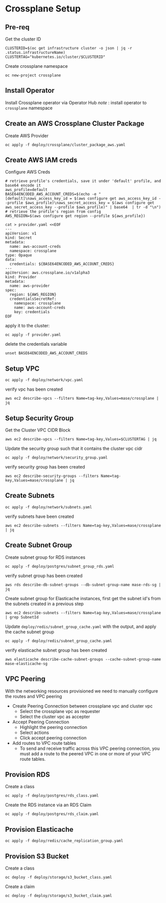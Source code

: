 # Crossplane Setup 

## Pre-req
Get the cluster ID
```
CLUSTERID=$(oc get infrastructure cluster -o json | jq -r .status.infrastructureName)
CLUSTERTAG="kubernetes.io/cluster/$CLUSTERID"
```
Create crossplane namespace
```
oc new-project crossplane
```

## Install Operator 
Install Crossplane operator via Operator Hub
_note_ : install operator to `crossplane` namespace

## Create an AWS Crossplane Cluster Package
Create AWS Provider 
```
oc apply -f deploy/crossplane/cluster_package_aws.yaml
```

## Create AWS IAM creds
Configure AWS Creds
```
# retrieve profile's credentials, save it under 'default' profile, and base64 encode it
aws_profile=default
BASE64ENCODED_AWS_ACCOUNT_CREDS=$(echo -e "[default]\naws_access_key_id = $(aws configure get aws_access_key_id --profile $aws_profile)\naws_secret_access_key = $(aws configure get aws_secret_access_key --profile $aws_profile)" | base64  | tr -d "\n")
# retrieve the profile's region from config
AWS_REGION=$(aws configure get region --profile ${aws_profile})
```
```
cat > provider.yaml <<EOF
---
apiVersion: v1
kind: Secret
metadata:
  name: aws-account-creds
  namespace: crossplane
type: Opaque
data:
  credentials: ${BASE64ENCODED_AWS_ACCOUNT_CREDS}
---
apiVersion: aws.crossplane.io/v1alpha3
kind: Provider
metadata:
  name: aws-provider
spec:
  region: ${AWS_REGION}
  credentialsSecretRef:
    namespace: crossplane
    name: aws-account-creds
    key: credentials
EOF
```

apply it to the cluster:
```
oc apply -f provider.yaml
```

delete the credentials variable
```
unset BASE64ENCODED_AWS_ACCOUNT_CREDS
```

## Setup VPC
```
oc apply -f deploy/network/vpc.yaml
```
verify vpc has been created 
```
aws ec2 describe-vpcs --filters Name=tag-key,Values=mase/crossplane | jq
```

## Setup Security Group
Get the Cluster VPC CIDR Block
```
aws ec2 describe-vpcs --filters Name=tag-key,Values=$CLUSTERTAG | jq
```
Update the security group such that it contains the cluster vpc cidr
```
oc apply -f deploy/network/security_group.yaml
```
verify security group has been created
```
aws ec2 describe-security-groups --filters Name=tag-key,Values=mase/crossplane | jq
```

## Create Subnets
```
oc apply -f deploy/network/subnets.yaml
```
verify subnets have been created
```
aws ec2 describe-subnets --filters Name=tag-key,Values=mase/crossplane | jq
```

## Create Subnet Group
Create subnet group for RDS instances
```
oc apply -f deploy/postgres/subnet_group_rds.yaml
```

verify subnet group has been created
```
aws rds describe-db-subnet-groups --db-subnet-group-name mase-rds-sg | jq
```

Create subnet group for Elasticache instances, first get the subnet id's from the subnets created in a previous step
```
aws ec2 describe-subnets --filters Name=tag-key,Values=mase/crossplane | grep SubnetId 
```

Update `deploy/redis/subnet_group_cache.yaml` with the output, and apply the cache subnet group
```
oc apply -f deploy/redis/subnet_group_cache.yaml
```

verify elasticache subnet group has been created
```
aws elasticache describe-cache-subnet-groups --cache-subnet-group-name mase-elasticache-sg
```

## VPC Peering
With the networking resources provisioned we need to manually configure the routes and VPC peering
- Create Peering Connection between crossplane vpc and cluster vpc
  - Select the crossplane vpc as requester
  - Select the cluster vpc as accepter
- Accept Peering Connection
  - Highlight the peering connection
  - Select actions
  - Click accept peering connection
- Add routes to VPC route tables 
  - To send and receive traffic across this VPC peering connection, you must add a route to the peered VPC in one or more of your VPC route tables.

## Provision RDS
Create a class
```
oc apply -f deploy/postgres/rds_class.yaml
```
Create the RDS instance via an RDS Claim
```
oc apply -f deploy/postgres/rds_claim.yaml
```

## Provision Elasticache
```
oc apply -f deploy/redis/cache_replication_group.yaml
```

## Provision S3 Bucket
Create a class
```
oc deploy -f deploy/storage/s3_bucket_class.yaml
```
Create a claim
```
oc deploy -f deploy/storage/s3_bucket_claim.yaml
```
